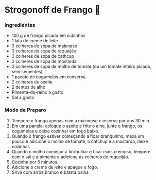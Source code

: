 # Strogonoff de Frango :chicken:



### Ingredientes



- 100 g de frango picado em cubinhos
- 1 lata de creme de leite
- 3 colheres de sopa de maionese
- 3 colheres de sopa de requeijão
- 3 colheres de sopa de cathcup
- 2 colheres de sopa de mostarda
- 3 colheres de sopa de molho de tomate (ou um tomate inteiro picado, sem sementes)
- 1 pacote de cogumelos em conserva.
- 2 colheres de azeite
- 2 dentes de alho
- Pimenta-do-reino a gosto
- Sal a gosto

### Modo de Preparo

1. Tempere o frango apenas com a maionese e reserve por uns 30 min.
2. Em uma panela, coloque o azeite e frite o alho, junte o frango, os cogumelos e deixe cozinhar em fogo baixo.
3. Quando o frango estiver começando a ficar branquinho, mexa um pouco e adicione o molho de tomate, o catchup e a mostarda, deixe cozinhar.
4. Quando o molho começar a borbulhar e ficar mais cremoso, tempere com o sal e a pimenta e adicione as colheres de requeijão.
5. Cozinhe por 5 minutos.
6. Adicione o creme de leite e apague o fogo.
7. Sirva com arroz branco e batata palha.







